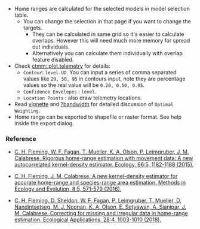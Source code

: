 
- Home ranges are calculated for the selected models in model selection table. 
  + You can change the selection in that page if you want to change the targets.
	+ They can be calculated in same grid so it's easier to calculate overlaps. However this will need much more memory for spread out individuals.
	+ Alternatively you can calculate them individually with overlap feature disabled.
- Check [ctmm::plot.telemetry](https://ctmm-initiative.github.io/ctmm/reference/plot.telemetry.html) for details:
  - `Contour`: `level.UD`. You can input a series of comma separated values like `20, 50, 95` in contours input, note they are percentage values so the real value will be `0.20, 0.50, 0.95`. 
  - `Confidence Envelopes` : `level`.
  - `Location Points` : also draw telemetry locations.
- Read [vignette](https://ctmm-initiative.github.io/ctmm/articles/akde.html) and [?bandwidth](https://ctmm-initiative.github.io/ctmm/reference/bandwidth.html) for detailed discussion of `Optimal Weighting`.
- Home range can be exported to shapefile or raster format. See help inside the export dialog.

### Reference
- [C. H. Fleming, W. F. Fagan, T. Mueller, K. A. Olson, P. Leimgruber, J. M. Calabrese. Rigorous home-range estimation with movement data: A new autocorrelated kernel-density estimator. Ecology, 96:5, 1182-1188 (2015).](https://doi.org/10.1890/14-2010.1)

- [C. H. Fleming, J. M. Calabrese. A new kernel-density estimator for accurate home-range and species-range area estimation. Methods in Ecology and Evolution, 8:5, 571-579 (2016).](https://doi.org/10.1111/2041-210X.12673)

- [C. H. Fleming, D. Sheldon, W. F. Fagan, P. Leimgruber, T. Mueller, D. Nandintsetseg, M. J. Noonan, K. A. Olson, E. Setyawan, A. Sianipar, J. M. Calabrese. Correcting for missing and irregular data in home-range estimation. Ecological Applications, 28:4, 1003-1010 (2018).](https://doi.org/10.1002/eap.1704)
